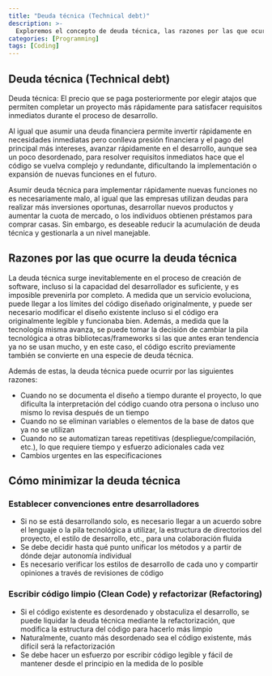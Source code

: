 ```yaml
---
title: "Deuda técnica (Technical debt)"
description: >-
  Exploremos el concepto de deuda técnica, las razones por las que ocurre y cómo minimizarla.
categories: [Programming]
tags: [Coding]
---
```


## Deuda técnica (Technical debt)
Deuda técnica: El precio que se paga posteriormente por elegir atajos que permiten completar un proyecto más rápidamente para satisfacer requisitos inmediatos durante el proceso de desarrollo.

Al igual que asumir una deuda financiera permite invertir rápidamente en necesidades inmediatas pero conlleva presión financiera y el pago del principal más intereses, avanzar rápidamente en el desarrollo, aunque sea un poco desordenado, para resolver requisitos inmediatos hace que el código se vuelva complejo y redundante, dificultando la implementación o expansión de nuevas funciones en el futuro.

Asumir deuda técnica para implementar rápidamente nuevas funciones no es necesariamente malo, al igual que las empresas utilizan deudas para realizar más inversiones oportunas, desarrollar nuevos productos y aumentar la cuota de mercado, o los individuos obtienen préstamos para comprar casas. Sin embargo, es deseable reducir la acumulación de deuda técnica y gestionarla a un nivel manejable.

## Razones por las que ocurre la deuda técnica
La deuda técnica surge inevitablemente en el proceso de creación de software, incluso si la capacidad del desarrollador es suficiente, y es imposible prevenirla por completo.
A medida que un servicio evoluciona, puede llegar a los límites del código diseñado originalmente, y puede ser necesario modificar el diseño existente incluso si el código era originalmente legible y funcionaba bien.
Además, a medida que la tecnología misma avanza, se puede tomar la decisión de cambiar la pila tecnológica a otras bibliotecas/frameworks si las que antes eran tendencia ya no se usan mucho, y en este caso, el código escrito previamente también se convierte en una especie de deuda técnica.

Además de estas, la deuda técnica puede ocurrir por las siguientes razones:
- Cuando no se documenta el diseño a tiempo durante el proyecto, lo que dificulta la interpretación del código cuando otra persona o incluso uno mismo lo revisa después de un tiempo
- Cuando no se eliminan variables o elementos de la base de datos que ya no se utilizan
- Cuando no se automatizan tareas repetitivas (despliegue/compilación, etc.), lo que requiere tiempo y esfuerzo adicionales cada vez
- Cambios urgentes en las especificaciones

## Cómo minimizar la deuda técnica
### Establecer convenciones entre desarrolladores
- Si no se está desarrollando solo, es necesario llegar a un acuerdo sobre el lenguaje o la pila tecnológica a utilizar, la estructura de directorios del proyecto, el estilo de desarrollo, etc., para una colaboración fluida
- Se debe decidir hasta qué punto unificar los métodos y a partir de dónde dejar autonomía individual
- Es necesario verificar los estilos de desarrollo de cada uno y compartir opiniones a través de revisiones de código

### Escribir código limpio (Clean Code) y refactorizar (Refactoring)
- Si el código existente es desordenado y obstaculiza el desarrollo, se puede liquidar la deuda técnica mediante la refactorización, que modifica la estructura del código para hacerlo más limpio
- Naturalmente, cuanto más desordenado sea el código existente, más difícil será la refactorización
- Se debe hacer un esfuerzo por escribir código legible y fácil de mantener desde el principio en la medida de lo posible